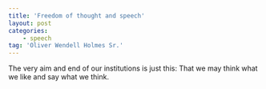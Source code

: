 ```yaml
---
title: 'Freedom of thought and speech'
layout: post
categories:
    - speech
tag: 'Oliver Wendell Holmes Sr.'
---
```


The very aim and end of our institutions is just this: That we may think what we like and say what we think.